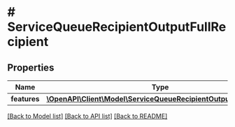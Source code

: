 # # ServiceQueueRecipientOutputFullRecipient

## Properties

Name | Type | Description | Notes
------------ | ------------- | ------------- | -------------
**features** | [**\OpenAPI\Client\Model\ServiceQueueRecipientOutputFullFeatures**](ServiceQueueRecipientOutputFullFeatures.md) |  | [optional]

[[Back to Model list]](../../README.md#models) [[Back to API list]](../../README.md#endpoints) [[Back to README]](../../README.md)
